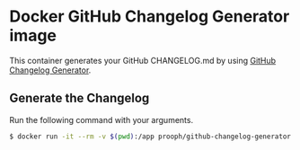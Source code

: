 # Docker GitHub Changelog Generator image
This container generates your GitHub CHANGELOG.md by using [GitHub Changelog Generator](https://github.com/skywinder/github-changelog-generator).

## Generate the Changelog
Run the following command with your arguments.

```bash
$ docker run -it --rm -v $(pwd):/app prooph/github-changelog-generator
```
